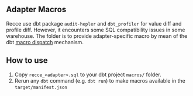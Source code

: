 ## Adapter Macros

Recce use dbt package `audit-hepler` and `dbt_profiler` for value diff and profile diff. However, it encounters some SQL compatibility issues in some warehouse. The folder is to provide adapter-specific macro by mean of the dbt [macro dispatch](https://docs.getdbt.com/reference/dbt-jinja-functions/dispatch) mechanism.

## How to use

1. Copy `recce_<adapter>.sql` to your dbt project `macros/` folder.
2. Rerun any `dbt` command (e.g. `dbt run`) to make macros available in the `target/manifest.json`
